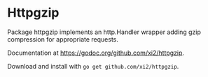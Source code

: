 # Httpgzip

Package httpgzip implements an http.Handler wrapper adding gzip compression
for appropriate requests.

Documentation at <https://godoc.org/github.com/xi2/httpgzip>.

Download and install with `go get github.com/xi2/httpgzip`.
